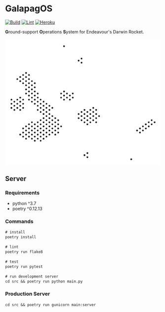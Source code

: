 # GalapagOS
[![Build](https://github.com/endeavourockets/GalapagOS/workflows/Build/badge.svg)](https://github.com/endeavourockets/GalapagOS/actions?query=workflow%3A%22Build%22)
[![Lint](https://github.com/endeavourockets/GalapagOS/workflows/Lint/badge.svg)](https://github.com/endeavourockets/GalapagOS/actions?query=workflow%3A%22Lint%22)
[![Heroku](https://pyheroku-badge.herokuapp.com/?app=galapag-os)](https://galapag-os.herokuapp.com)

**G**round-support **O**perations **S**ystem for Endeavour's Darwin Rocket.

![the galapagos islands](./island.svg)

## Server

### Requirements

  - python ^3.7
  - poetry ^0.12.13

### Commands

````
# install
poetry install

# lint
poetry run flake8

# test
poetry run pytest

# run development server
cd src && poetry run python main.py
````

### Production Server

````
cd src && poetry run gunicorn main:server
````
